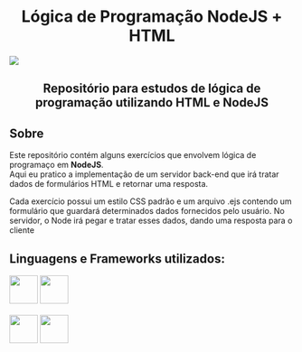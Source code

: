 <h1 align="center">Lógica de Programação NodeJS + HTML </h1>
<img src="https://static.imasters.com.br/wp-content/uploads/2018/02/nodejs_logo_green.jpg">

<h2 align="center">Repositório para estudos de lógica de programação utilizando HTML e NodeJS</h2>


<h2> Sobre</h2>

<p>
  Este repositório contém alguns exercícios que envolvem lógica de programaço em <strong>NodeJS</strong>.<br>
  Aqui eu pratico a implementação de um servidor back-end que irá tratar dados de formulários HTML e retornar
  uma resposta.
</p>
<p>
  Cada exercício possui um estilo CSS padrão e um arquivo .ejs contendo um formulário que guardará determinados
  dados fornecidos pelo usuário. No servidor, o Node irá pegar e tratar esses dados, dando uma resposta para o
  cliente
</p>

<h2> Linguagens e Frameworks utilizados: </h2>
<img height="50px" src="https://cdn.jsdelivr.net/gh/devicons/devicon/icons/nodejs/nodejs-original.svg" />
<img height="50px" src="https://cdn.jsdelivr.net/gh/devicons/devicon/icons/css3/css3-plain.svg" />
<br><br>
<img height="50px" src="https://icons.veryicon.com/png/o/business/vscode-program-item-icon/ejs.png" />
<img height="50px" src="https://cdn.jsdelivr.net/gh/devicons/devicon/icons/express/express-original.svg" />
